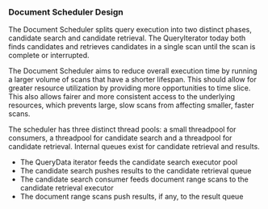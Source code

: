 ### Document Scheduler Design

The Document Scheduler splits query execution into two distinct phases, candidate search and 
candidate retrieval. The QueryIterator today both finds candidates and retrieves candidates 
in a single scan until the scan is complete or interrupted.

The Document Scheduler aims to reduce overall execution time by running a larger volume of 
scans that have a shorter lifespan. This should allow for greater resource utilization by 
providing more opportunities to time slice. This also allows fairer and more consistent 
access to the underlying resources, which prevents large, slow scans from affecting smaller,
faster scans.

The scheduler has three distinct thread pools: a small threadpool for consumers, a threadpool
for candidate search and a threadpool for candidate retrieval. Internal queues exist for 
candidate retrieval and results. 

- The QueryData iterator feeds the candidate search executor pool
- The candidate search pushes results to the candidate retrieval queue
- The candidate search consumer feeds document range scans to the candidate retrieval executor
- The document range scans push results, if any, to the result queue
